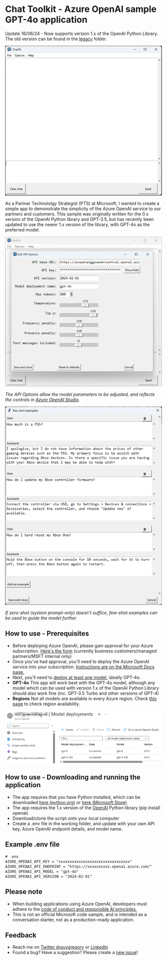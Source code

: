 # Chat Toolkit - Azure OpenAI sample GPT-4o application
Update 16/06/24 - Now supports version 1.x of the OpenAI Python Library. The old version can be found in the [legacy](/legacy/ChatTk-legacy.py) folder.

![](media/ChatTk.gif)

As a Partner Technololgy Strategist (PTS) at Microsoft, I wanted to create a simple app to demonstrate the simplicity of the Azure OpenAI service to our partners and customers. This sample was originally written for the 0.x version of the OpenAI Python library and GPT-3.5, but has recently been updated to use the newer 1.x version of the library, with GPT-4o as the preferred model.

![](/media/APIOptions-4o-2.png)

*The API Options allow the model parameters to be adjusted, and reflects the controls in [Azure OpenAI Studio](https://oai.azure.com/portal).*

![](/media/FewShot.png)

*If zero-shot (system prompt-only) doesn't suffice, few-shot examples can be used to guide the model further*

## How to use - Prerequisites

* Before deploying Azure OpenAI, please gain approval for your Azure subscription. [Here's the form](https://aka.ms/oai/access) (currently business customers/managed partners/MSFT internal only)
* Once you've had approval, you'll need to deploy the Azure OpenAI service into your subscription. [Instructions are on the Microsoft Docs page.](https://learn.microsoft.com/en-us/azure/cognitive-services/openai/how-to/create-resource?pivots=web-portal)
* Next, you'll need to [deploy at least one model](https://learn.microsoft.com/en-us/azure/cognitive-services/openai/how-to/create-resource?pivots=web-portal#deploy-a-model), ideally GPT-4o.
* **GPT-4o** This app will work best with the GPT-4o model, although any model which can be used with version 1.x of the OpenAI Python Library should also work fine (inc. GPT-3.5 Turbo and other versions of GPT-4)
* **Regions** Not all models are available in every Azure region. Check [this page]([https://learn.microsoft.com/en-us/azure/cognitive-services/openai/concepts/models#gpt-4-models](https://learn.microsoft.com/en-us/azure/ai-services/openai/concepts/models#gpt-4-and-gpt-4-turbo-model-availability)) to check region availability.


![](media/Models2v4.png)

## How to use - Downloading and running the application
* The app requires that you have Python installed, which can be downloaded [here (python.org)](https://www.python.org/downloads/) or [here (Microsoft Store)](https://www.microsoft.com/store/productId/9NRWMJP3717K)
* The app requires the 1.x version of the [OpenAI](https://pypi.org/project/openai/) Python library (pip install openai)
* Download/clone the script onto your local computer
* Create a .env file in the working folder, and update with your own API key, Azure OpenAI endpoint details, and model name.

## Example .env file ##
```
# .env
AZURE_OPENAI_API_KEY = "xxxxxxxxxxxxxxxxxxxxxxxxxxxxxxxx"
AZURE_OPENAI_API_ENDPOINT = "https://xxxxxxxxxx.openai.azure.com/"
AZURE_OPENAI_API_MODEL = "gpt-4o"
AZURE_OPENAI_API_VERSION = "2024-02-01"
```

## Please note

* When building applications using Azure OpenAI, developers must adhere to the [code of conduct and responsible AI principles.](https://learn.microsoft.com/legal/cognitive-services/openai/code-of-conduct?context=%2Fazure%2Fcognitive-services%2Fopenai%2Fcontext%2Fcontext)
* This is not an official Microsoft code sample, and is intended as a conversation starter, not as a production-ready application.

## Feedback

*  Reach me on [Twitter @guygregory](https://twitter.com/guygregory) or [LinkedIn](https://linkedin.com/in/guygregory)
*  Found a bug? Have a suggestion? Please create a [new issue](https://github.com/guygregory/ChatToolkit/issues)!

